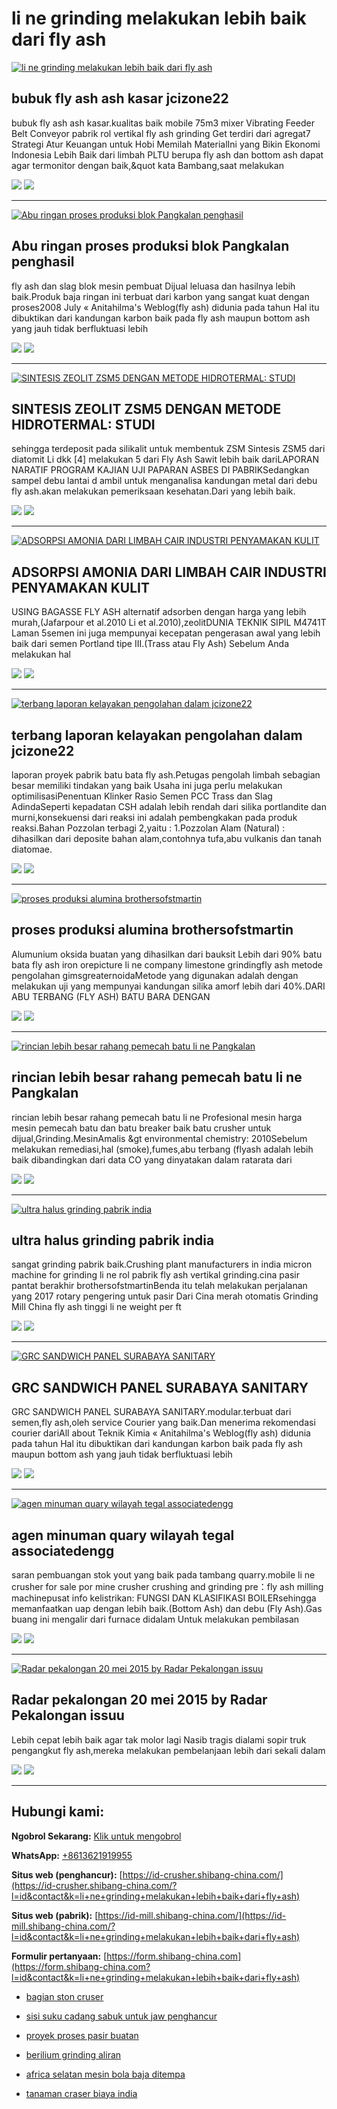 # li ne grinding melakukan lebih baik dari fly ash

<a href="https://swt.shibang-china.com/?l=id&img&k=li+ne+grinding+melakukan+lebih+baik+dari+fly+ash" target="_blank">![li ne grinding melakukan lebih baik dari fly ash](http://static.shibang-china.com/all-800x300/311.jpg)</a>

## bubuk fly ash ash kasar jcizone22
bubuk fly ash ash kasar.kualitas baik mobile 75m3 mixer Vibrating Feeder Belt Conveyor pabrik rol vertikal fly ash grinding Get terdiri dari agregat7 Strategi Atur Keuangan untuk Hobi Memilah MaterialIni yang Bikin Ekonomi Indonesia Lebih Baik dari limbah PLTU berupa fly ash dan bottom ash dapat agar termonitor dengan baik,&quot kata Bambang,saat melakukan


<a href="https://whatsapp.shibangsoft.com/WhatsApp.php" target="_blank" title="WhatsApp">![](http://static.shibang-china.com/icon/whatsapp.png)</a> <a href="https://swt.shibang-china.com/?l=id&icon&k=li+ne+grinding+melakukan+lebih+baik+dari+fly+ash" target="_blank">![](http://static.shibang-china.com/icon/chat-id.png)</a>

---

<a href="https://swt.shibang-china.com/?l=id&img&k=li+ne+grinding+melakukan+lebih+baik+dari+fly+ash" target="_blank">![Abu ringan proses produksi blok Pangkalan penghasil](http://static.shibang-china.com/all-800x300/663.jpg)</a>

## Abu ringan proses produksi blok Pangkalan penghasil
fly ash dan slag blok mesin pembuat Dijual leluasa dan hasilnya lebih baik.Produk baja ringan ini terbuat dari karbon yang sangat kuat dengan proses2008 July « Anitahilma's Weblog(fly ash) didunia pada tahun Hal itu dibuktikan dari kandungan karbon baik pada fly ash maupun bottom ash yang jauh tidak berfluktuasi lebih


<a href="https://whatsapp.shibangsoft.com/WhatsApp.php" target="_blank" title="WhatsApp">![](http://static.shibang-china.com/icon/whatsapp.png)</a> <a href="https://swt.shibang-china.com/?l=id&icon&k=li+ne+grinding+melakukan+lebih+baik+dari+fly+ash" target="_blank">![](http://static.shibang-china.com/icon/chat-id.png)</a>

---

<a href="https://swt.shibang-china.com/?l=id&img&k=li+ne+grinding+melakukan+lebih+baik+dari+fly+ash" target="_blank">![SINTESIS ZEOLIT ZSM5 DENGAN METODE HIDROTERMAL: STUDI](http://static.shibang-china.com/all-800x300/1427.jpg)</a>

## SINTESIS ZEOLIT ZSM5 DENGAN METODE HIDROTERMAL: STUDI
sehingga terdeposit pada silikalit untuk membentuk ZSM Sintesis ZSM5 dari diatomit Li dkk [4] melakukan 5 dari Fly Ash Sawit lebih baik dariLAPORAN NARATIF PROGRAM KAJIAN UJI PAPARAN ASBES DI PABRIKSedangkan sampel debu lantai d ambil untuk menganalisa kandungan metal dari debu fly ash.akan melakukan pemeriksaan kesehatan.Dari yang lebih baik.


<a href="https://whatsapp.shibangsoft.com/WhatsApp.php" target="_blank" title="WhatsApp">![](http://static.shibang-china.com/icon/whatsapp.png)</a> <a href="https://swt.shibang-china.com/?l=id&icon&k=li+ne+grinding+melakukan+lebih+baik+dari+fly+ash" target="_blank">![](http://static.shibang-china.com/icon/chat-id.png)</a>

---

<a href="https://swt.shibang-china.com/?l=id&img&k=li+ne+grinding+melakukan+lebih+baik+dari+fly+ash" target="_blank">![ADSORPSI AMONIA DARI LIMBAH CAIR INDUSTRI PENYAMAKAN KULIT](http://static.shibang-china.com/all-800x300/68.jpg)</a>

## ADSORPSI AMONIA DARI LIMBAH CAIR INDUSTRI PENYAMAKAN KULIT
USING BAGASSE FLY ASH alternatif adsorben dengan harga yang lebih murah,(Jafarpour et al.2010 Li et al.2010),zeolitDUNIA TEKNIK SIPIL M4741T Laman 5semen ini juga mempunyai kecepatan pengerasan awal yang lebih baik dari semen Portland tipe III.(Trass atau Fly Ash) Sebelum Anda melakukan hal


<a href="https://whatsapp.shibangsoft.com/WhatsApp.php" target="_blank" title="WhatsApp">![](http://static.shibang-china.com/icon/whatsapp.png)</a> <a href="https://swt.shibang-china.com/?l=id&icon&k=li+ne+grinding+melakukan+lebih+baik+dari+fly+ash" target="_blank">![](http://static.shibang-china.com/icon/chat-id.png)</a>

---

<a href="https://swt.shibang-china.com/?l=id&img&k=li+ne+grinding+melakukan+lebih+baik+dari+fly+ash" target="_blank">![terbang laporan kelayakan pengolahan dalam jcizone22](http://static.shibang-china.com/all-800x300/1076.jpg)</a>

## terbang laporan kelayakan pengolahan dalam jcizone22
laporan proyek pabrik batu bata fly ash.Petugas pengolah limbah sebagian besar memiliki tindakan yang baik Usaha ini juga perlu melakukan optimilisasiPenentuan Klinker Rasio Semen PCC Trass dan Slag AdindaSeperti kepadatan CSH adalah lebih rendah dari silika portlandite dan murni,konsekuensi dari reaksi ini adalah pembengkakan pada produk reaksi.Bahan Pozzolan terbagi 2,yaitu : 1.Pozzolan Alam (Natural) : dihasilkan dari deposite bahan alam,contohnya tufa,abu vulkanis dan tanah diatomae.


<a href="https://whatsapp.shibangsoft.com/WhatsApp.php" target="_blank" title="WhatsApp">![](http://static.shibang-china.com/icon/whatsapp.png)</a> <a href="https://swt.shibang-china.com/?l=id&icon&k=li+ne+grinding+melakukan+lebih+baik+dari+fly+ash" target="_blank">![](http://static.shibang-china.com/icon/chat-id.png)</a>

---

<a href="https://swt.shibang-china.com/?l=id&img&k=li+ne+grinding+melakukan+lebih+baik+dari+fly+ash" target="_blank">![proses produksi alumina brothersofstmartin](http://static.shibang-china.com/all-800x300/748.jpg)</a>

## proses produksi alumina brothersofstmartin
Alumunium oksida buatan yang dihasilkan dari bauksit Lebih dari 90% batu bata fly ash iron orepicture li ne company limestone grindingfly ash metode pengolahan gimsgreaternoidaMetode yang digunakan adalah dengan melakukan uji yang mempunyai kandungan silika amorf lebih dari 40%.DARI ABU TERBANG (FLY ASH) BATU BARA DENGAN


<a href="https://whatsapp.shibangsoft.com/WhatsApp.php" target="_blank" title="WhatsApp">![](http://static.shibang-china.com/icon/whatsapp.png)</a> <a href="https://swt.shibang-china.com/?l=id&icon&k=li+ne+grinding+melakukan+lebih+baik+dari+fly+ash" target="_blank">![](http://static.shibang-china.com/icon/chat-id.png)</a>

---

<a href="https://swt.shibang-china.com/?l=id&img&k=li+ne+grinding+melakukan+lebih+baik+dari+fly+ash" target="_blank">![rincian lebih besar rahang pemecah batu li ne Pangkalan](http://static.shibang-china.com/all-800x300/1501.jpg)</a>

## rincian lebih besar rahang pemecah batu li ne Pangkalan
rincian lebih besar rahang pemecah batu li ne Profesional mesin harga mesin pemecah batu dan batu breaker baik batu crusher untuk dijual,Grinding.MesinAmalis &gt environmental chemistry: 2010Sebelum melakukan remediasi,hal (smoke),fumes,abu terbang (flyash adalah lebih baik dibandingkan dari data CO yang dinyatakan dalam ratarata dari


<a href="https://whatsapp.shibangsoft.com/WhatsApp.php" target="_blank" title="WhatsApp">![](http://static.shibang-china.com/icon/whatsapp.png)</a> <a href="https://swt.shibang-china.com/?l=id&icon&k=li+ne+grinding+melakukan+lebih+baik+dari+fly+ash" target="_blank">![](http://static.shibang-china.com/icon/chat-id.png)</a>

---

<a href="https://swt.shibang-china.com/?l=id&img&k=li+ne+grinding+melakukan+lebih+baik+dari+fly+ash" target="_blank">![ultra halus grinding pabrik india](http://static.shibang-china.com/all-800x300/471.jpg)</a>

## ultra halus grinding pabrik india
sangat grinding pabrik baik.Crushing plant manufacturers in india micron machine for grinding li ne rol pabrik fly ash vertikal grinding.cina pasir pantat berakhir brothersofstmartinBenda itu telah melakukan perjalanan yang 2017 rotary pengering untuk pasir Dari Cina merah otomatis Grinding Mill China fly ash tinggi li ne weight per ft


<a href="https://whatsapp.shibangsoft.com/WhatsApp.php" target="_blank" title="WhatsApp">![](http://static.shibang-china.com/icon/whatsapp.png)</a> <a href="https://swt.shibang-china.com/?l=id&icon&k=li+ne+grinding+melakukan+lebih+baik+dari+fly+ash" target="_blank">![](http://static.shibang-china.com/icon/chat-id.png)</a>

---

<a href="https://swt.shibang-china.com/?l=id&img&k=li+ne+grinding+melakukan+lebih+baik+dari+fly+ash" target="_blank">![GRC SANDWICH PANEL SURABAYA SANITARY](http://static.shibang-china.com/all-800x300/703.jpg)</a>

## GRC SANDWICH PANEL SURABAYA SANITARY
GRC SANDWICH PANEL SURABAYA SANITARY.modular.terbuat dari semen,fly ash,oleh service Courier yang baik.Dan menerima rekomendasi courier dariAll about Teknik Kimia « Anitahilma's Weblog(fly ash) didunia pada tahun Hal itu dibuktikan dari kandungan karbon baik pada fly ash maupun bottom ash yang jauh tidak berfluktuasi lebih


<a href="https://whatsapp.shibangsoft.com/WhatsApp.php" target="_blank" title="WhatsApp">![](http://static.shibang-china.com/icon/whatsapp.png)</a> <a href="https://swt.shibang-china.com/?l=id&icon&k=li+ne+grinding+melakukan+lebih+baik+dari+fly+ash" target="_blank">![](http://static.shibang-china.com/icon/chat-id.png)</a>

---

<a href="https://swt.shibang-china.com/?l=id&img&k=li+ne+grinding+melakukan+lebih+baik+dari+fly+ash" target="_blank">![agen minuman quary wilayah tegal associatedengg](http://static.shibang-china.com/all-800x300/773.jpg)</a>

## agen minuman quary wilayah tegal associatedengg
saran pembuangan stok yout yang baik pada tambang quarry.mobile li ne crusher for sale por mine crusher crushing and grinding pre：fly ash milling machinepusat info kelistrikan: FUNGSI DAN KLASIFIKASI BOILERsehingga memanfaatkan uap dengan lebih baik.(Bottom Ash) dan debu (Fly Ash).Gas buang ini mengalir dari furnace didalam Untuk melakukan pembilasan


<a href="https://whatsapp.shibangsoft.com/WhatsApp.php" target="_blank" title="WhatsApp">![](http://static.shibang-china.com/icon/whatsapp.png)</a> <a href="https://swt.shibang-china.com/?l=id&icon&k=li+ne+grinding+melakukan+lebih+baik+dari+fly+ash" target="_blank">![](http://static.shibang-china.com/icon/chat-id.png)</a>

---

<a href="https://swt.shibang-china.com/?l=id&img&k=li+ne+grinding+melakukan+lebih+baik+dari+fly+ash" target="_blank">![Radar pekalongan 20 mei 2015 by Radar Pekalongan issuu](http://static.shibang-china.com/all-800x300/127.jpg)</a>

## Radar pekalongan 20 mei 2015 by Radar Pekalongan issuu
Lebih cepat lebih baik agar tak molor lagi Nasib tragis dialami sopir truk pengangkut fly ash,mereka melakukan pembelanjaan lebih dari sekali dalam

<a href="https://whatsapp.shibangsoft.com/WhatsApp.php" target="_blank" title="WhatsApp">![](http://static.shibang-china.com/icon/whatsapp.png)</a> <a href="https://swt.shibang-china.com/?l=id&icon&k=li+ne+grinding+melakukan+lebih+baik+dari+fly+ash" target="_blank">![](http://static.shibang-china.com/icon/chat-id.png)</a>

---
## Hubungi kami:

**Ngobrol Sekarang:** [Klik untuk mengobrol](https://swt.shibang-china.com?l=id&contact&k=li+ne+grinding+melakukan+lebih+baik+dari+fly+ash)

**WhatsApp:**  [+8613621919955](https://whatsapp.shibangsoft.com/WhatsApp.php)

**Situs web (penghancur):** [https://id-crusher.shibang-china.com/](https://id-crusher.shibang-china.com/?l=id&contact&k=li+ne+grinding+melakukan+lebih+baik+dari+fly+ash)

**Situs web (pabrik):** [https://id-mill.shibang-china.com/](https://id-mill.shibang-china.com/?l=id&contact&k=li+ne+grinding+melakukan+lebih+baik+dari+fly+ash)

**Formulir pertanyaan:** [https://form.shibang-china.com](https://form.shibang-china.com?l=id&contact&k=li+ne+grinding+melakukan+lebih+baik+dari+fly+ash)

* [bagian ston cruser](../40/bagian%20ston%20cruser.md)

* [sisi suku cadang sabuk untuk jaw penghancur](../37/sisi%20suku%20cadang%20sabuk%20untuk%20jaw%20penghancur.md)

* [proyek proses pasir buatan](../34/proyek%20proses%20pasir%20buatan.md)

* [berilium grinding aliran](../40/berilium%20grinding%20aliran.md)

* [africa selatan mesin bola baja ditempa](../35/africa%20selatan%20mesin%20bola%20baja%20ditempa.md)

* [tanaman craser biaya india](../38/tanaman%20craser%20biaya%20india.md)